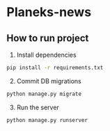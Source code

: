 # Planeks-news

## How to run project

1. Install dependencies
```bash
pip install -r requirements.txt
```
2. Commit DB migrations
```bash
python manage.py migrate
```
3. Run the server
```bash
python manage.py runserver
```
